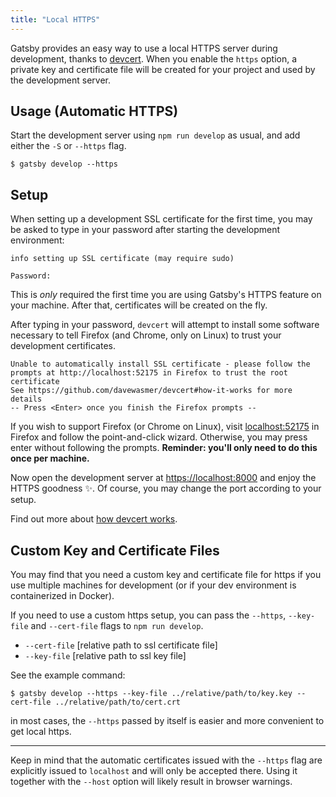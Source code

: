 ```yaml
---
title: "Local HTTPS"
---
```


Gatsby provides an easy way to use a local HTTPS server during development, thanks to [devcert](https://github.com/davewasmer/devcert). When you enable the `https` option, a private key and certificate file will be created for your project and used by the development server.

## Usage (Automatic HTTPS)

Start the development server using `npm run develop` as usual, and add either the `-S` or `--https` flag.

    $ gatsby develop --https

## Setup

When setting up a development SSL certificate for the first time, you may be asked to type in your password after starting the development environment:

    info setting up SSL certificate (may require sudo)

    Password:

This is _only_ required the first time you are using Gatsby's HTTPS feature on your machine. After that, certificates will be created on the fly.

After typing in your password, `devcert` will attempt to install some software necessary to tell Firefox (and Chrome, only on Linux) to trust your development certificates.

    Unable to automatically install SSL certificate - please follow the
    prompts at http://localhost:52175 in Firefox to trust the root certificate
    See https://github.com/davewasmer/devcert#how-it-works for more details
    -- Press <Enter> once you finish the Firefox prompts --

If you wish to support Firefox (or Chrome on Linux), visit [localhost:52175](http://localhost:52175) in Firefox and follow the point-and-click wizard. Otherwise, you may press enter without following the prompts. **Reminder: you'll only need to do this once per machine.**

Now open the development server at [https://localhost:8000](https://localhost:8000) and enjoy the HTTPS goodness ✨. Of course, you may change the port according to your setup.

Find out more about [how devcert works](https://github.com/davewasmer/devcert#how-it-works).

## Custom Key and Certificate Files

You may find that you need a custom key and certificate file for https if you use multiple
machines for development (or if your dev environment is containerized in Docker).

If you need to use a custom https setup, you can pass the `--https`, `--key-file` and
`--cert-file` flags to `npm run develop`.

- `--cert-file` [relative path to ssl certificate file]
- `--key-file` [relative path to ssl key file]

See the example command:

```shell
$ gatsby develop --https --key-file ../relative/path/to/key.key --cert-file ../relative/path/to/cert.crt
```

in most cases, the `--https` passed by itself is easier and more convenient to get local https.

---

Keep in mind that the automatic certificates issued with the `--https` flag are explicitly issued to `localhost` and will only be accepted there. Using it together with the `--host` option will likely result in browser warnings.
